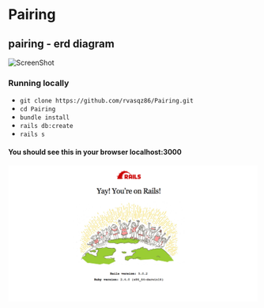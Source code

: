 # Pairing

## pairing - erd diagram
![ScreenShot](https://api.genmymodel.com/projects/_sSdLYA3fEeeoBvzX9wJhsQ/diagrams/_sSdLYg3fEeeoBvzX9wJhsQ/png)

### Running locally
 * `git clone https://github.com/rvasqz86/Pairing.git`
 * `cd Pairing`
 * `bundle install`
 * `rails db:create`
 * `rails s`

#### You should see this in your browser localhost:3000
![Alt text](rails_screen_shot.png)



